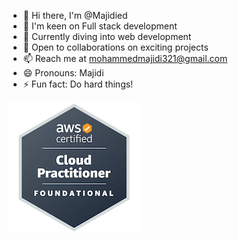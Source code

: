 - 👋 Hi there, I'm @Majidied
- 👀 I'm keen on Full stack development
- 🌱 Currently diving into web development
- 💞️ Open to collaborations on  exciting projects
- 📫 Reach me at mohammedmajidi321@gmail.com
- 😄 Pronouns: Majidi
- ⚡ Fun fact: Do hard things!

[![AWS Cloud Practitioner [CLF-C02]](aws-certified-cloud-practitioner.png)](https://www.credly.com/badges/2b203ec5-b8d4-48f1-80ce-0fa2aefe6804/public_url)


<!---
Majidied/Majidied is a ✨ special ✨ repository because its `README.md` (this file) appears on your GitHub profile.
You can click the Preview link to take a look at your changes.
--->
